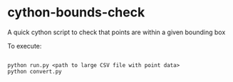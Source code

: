 # cython-bounds-check
A quick cython script to check that points are within a given bounding box

To execute:

```shell

python run.py <path to large CSV file with point data>
python convert.py
```
